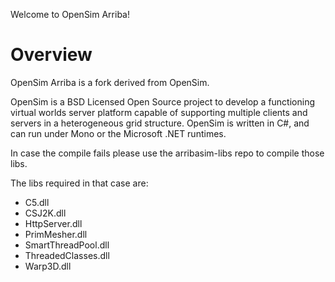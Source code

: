 Welcome to OpenSim Arriba!

# Overview

OpenSim Arriba is a fork derived from OpenSim.

OpenSim is a BSD Licensed Open Source project to develop a functioning
virtual worlds server platform capable of supporting multiple clients
and servers in a heterogeneous grid structure. OpenSim is written in
C#, and can run under Mono or the Microsoft .NET runtimes.

In case the compile fails please use the arribasim-libs repo to compile those libs.

The libs required in that case are:
* C5.dll
* CSJ2K.dll
* HttpServer.dll
* PrimMesher.dll
* SmartThreadPool.dll
* ThreadedClasses.dll
* Warp3D.dll